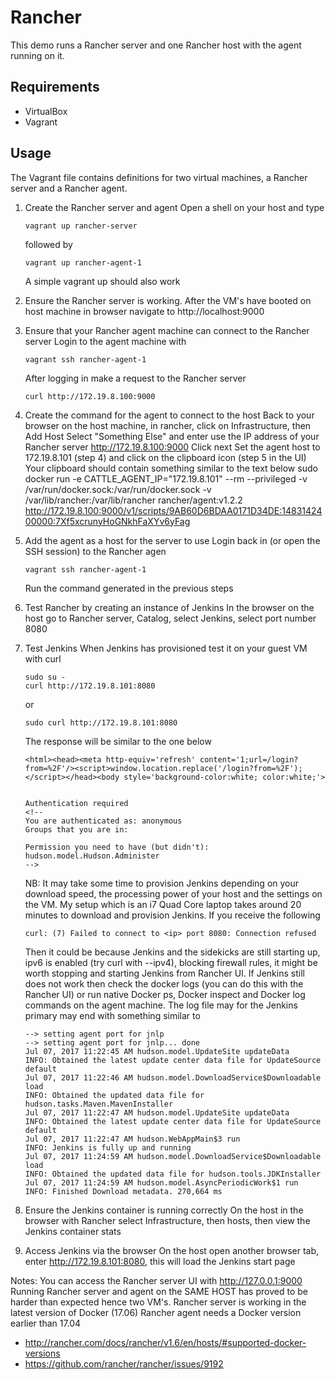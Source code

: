 Rancher
=======

This demo runs a Rancher server and one Rancher host with the agent running on it.

## Requirements
* VirtualBox
* Vagrant

## Usage
The Vagrant file contains definitions for two virtual machines, a Rancher server and a Rancher agent.

1. Create the Rancher server and agent
   Open a shell on your host and type
   ```
   vagrant up rancher-server
   ```
   followed by
   ```
   vagrant up rancher-agent-1
   ```

   A simple vagrant up should also work

2. Ensure the Rancher server is working.
   After the VM's have booted on host machine in browser navigate to http://localhost:9000

3. Ensure that your Rancher agent machine can connect to the Rancher server
   Login to the agent machine with
   ```
   vagrant ssh rancher-agent-1
   ```
   After logging in make a request to the Rancher server
   ```
   curl http://172.19.8.100:9000
   ```

4. Create the command for the agent to connect to the host
   Back to your browser on the host machine, in rancher, click on Infrastructure, then Add Host
   Select "Something Else" and enter use the IP address of your Rancher server http://172.19.8.100:9000
   Click next
   Set the agent host to 172.19.8.101 (step 4) and click on the clipboard icon (step 5 in the UI)
   Your clipboard should contain something similar to the text below
   sudo docker run -e CATTLE_AGENT_IP="172.19.8.101"  --rm --privileged -v /var/run/docker.sock:/var/run/docker.sock -v /var/lib/rancher:/var/lib/rancher rancher/agent:v1.2.2 http://172.19.8.100:9000/v1/scripts/9AB60D6BDAA0171D34DE:1483142400000:7Xf5xcrunyHoGNkhFaXYv6yFag

5. Add the agent as a host for the server to use
   Login back in (or open the SSH session) to the Rancher agen
   ```
   vagrant ssh rancher-agent-1
   ```
   Run the command generated in the previous steps

6. Test Rancher by creating an instance of Jenkins
    In the browser on the host go to Rancher server, Catalog, select Jenkins, select port number 8080

7. Test Jenkins
   When Jenkins has provisioned test it on your guest VM with curl
    ```
    sudo su -
    curl http://172.19.8.101:8080
    ```
    or
    ```
    sudo curl http://172.19.8.101:8080
    ```
    The response will be similar to the one below
    ```
    <html><head><meta http-equiv='refresh' content='1;url=/login?from=%2F'/><script>window.location.replace('/login?from=%2F');</script></head><body style='background-color:white; color:white;'>


    Authentication required
    <!--
    You are authenticated as: anonymous
    Groups that you are in:

    Permission you need to have (but didn't): hudson.model.Hudson.Administer
    -->
    ```
    NB: It may take some time to provision Jenkins depending on your download speed, the processing power of your host and the settings on the VM. My setup which is an i7 Quad Core laptop takes around 20 minutes to download and provision Jenkins.
    If you receive the following
    ```
    curl: (7) Failed to connect to <ip> port 8080: Connection refused
    ```    
    Then it could be because Jenkins and the sidekicks are still starting up, ipv6 is enabled (try curl with --ipv4), blocking firewall rules, it might be worth stopping and starting Jenkins from Rancher UI.
    If Jenkins still does not work then check the docker logs (you can do this with the Rancher UI) or run native Docker ps, Docker inspect and Docker log commands on the agent machine. The log file may for the Jenkins primary may end with something similar to
    ```
    --> setting agent port for jnlp
    --> setting agent port for jnlp... done
    Jul 07, 2017 11:22:45 AM hudson.model.UpdateSite updateData
    INFO: Obtained the latest update center data file for UpdateSource default
    Jul 07, 2017 11:22:46 AM hudson.model.DownloadService$Downloadable load
    INFO: Obtained the updated data file for hudson.tasks.Maven.MavenInstaller
    Jul 07, 2017 11:22:47 AM hudson.model.UpdateSite updateData
    INFO: Obtained the latest update center data file for UpdateSource default
    Jul 07, 2017 11:22:47 AM hudson.WebAppMain$3 run
    INFO: Jenkins is fully up and running
    Jul 07, 2017 11:24:59 AM hudson.model.DownloadService$Downloadable load
    INFO: Obtained the updated data file for hudson.tools.JDKInstaller
    Jul 07, 2017 11:24:59 AM hudson.model.AsyncPeriodicWork$1 run
    INFO: Finished Download metadata. 270,664 ms
    ```

8. Ensure the Jenkins container is running correctly
    On the host in the browser with Rancher select Infrastructure, then hosts, then view the Jenkins container stats

9. Access Jenkins via the browser
    On the host open another browser tab, enter  http://172.19.8.101:8080, this will load the Jenkins start page
 
Notes:
You can access the Rancher server UI with http://127.0.0.1:9000
Running Rancher server and agent on the SAME HOST has proved to be harder than expected hence two VM's.
Rancher server is working in the latest version of Docker (17.06)
Rancher agent needs a Docker version earlier than 17.04
* http://rancher.com/docs/rancher/v1.6/en/hosts/#supported-docker-versions
* https://github.com/rancher/rancher/issues/9192
